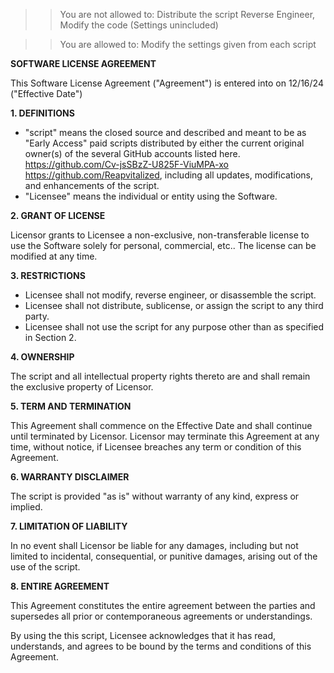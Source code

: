 
> > You are not allowed to:
> > Distribute the script
> > Reverse Engineer, Modify the code (Settings unincluded)

> > You are allowed to:
> > Modify the settings given from each script



**SOFTWARE LICENSE AGREEMENT**

This Software License Agreement ("Agreement") is entered into on 12/16/24 ("Effective Date")

**1. DEFINITIONS**

* "script" means the closed source and described and meant to be as "Early Access" paid scripts distributed by either the current original owner(s) of the several GitHub accounts listed here.
https://github.com/Cv-jsSBzZ-U825F-ViuMPA-xo
https://github.com/Reapvitalized,
including all updates, modifications, and enhancements of the script.
* "Licensee" means the individual or entity using the Software.

**2. GRANT OF LICENSE**

Licensor grants to Licensee a non-exclusive, non-transferable license to use the Software solely for personal, commercial, etc..
The license can be modified at any time.

**3. RESTRICTIONS**

* Licensee shall not modify, reverse engineer, or disassemble the script.
* Licensee shall not distribute, sublicense, or assign the script to any third party.
* Licensee shall not use the script for any purpose other than as specified in Section 2.

**4. OWNERSHIP**

The script and all intellectual property rights thereto are and shall remain the exclusive property of Licensor.

**5. TERM AND TERMINATION**

This Agreement shall commence on the Effective Date and shall continue until terminated by Licensor. Licensor may terminate this Agreement at any time, without notice, if Licensee breaches any term or condition of this Agreement.

**6. WARRANTY DISCLAIMER**

The script is provided "as is" without warranty of any kind, express or implied.

**7. LIMITATION OF LIABILITY**

In no event shall Licensor be liable for any damages, including but not limited to incidental, consequential, or punitive damages, arising out of the use of the script.

**8. ENTIRE AGREEMENT**

This Agreement constitutes the entire agreement between the parties and supersedes all prior or contemporaneous agreements or understandings.

By using the this script, Licensee acknowledges that it has read, understands, and agrees to be bound by the terms and conditions of this Agreement.
